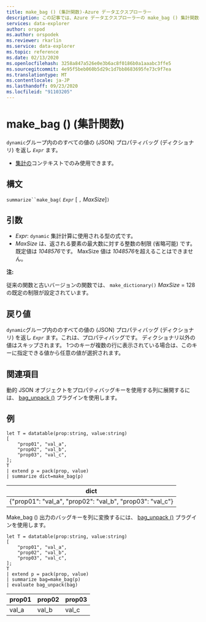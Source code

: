 ```yaml
---
title: make_bag () (集計関数)-Azure データエクスプローラー
description: この記事では、Azure データエクスプローラーの make_bag () 集計関数について説明します。
services: data-explorer
author: orspod
ms.author: orspodek
ms.reviewer: rkarlin
ms.service: data-explorer
ms.topic: reference
ms.date: 02/13/2020
ms.openlocfilehash: 3258a847a526e0e3b6ac8f0186b0a1aaabc3ffe5
ms.sourcegitcommit: 4e95f5beb060b5d29c1d7bb8683695fe73c9f7ea
ms.translationtype: MT
ms.contentlocale: ja-JP
ms.lasthandoff: 09/23/2020
ms.locfileid: "91103205"
---
```

# <a name="make_bag-aggregation-function"></a>make_bag () (集計関数)

`dynamic`グループ内ののすべての値の (JSON) プロパティバッグ (ディクショナリ) を返し *`Expr`* ます。

* [集計の](summarizeoperator.md)コンテキストでのみ使用できます。

## <a name="syntax"></a>構文

`summarize``make_bag(` *`Expr`* [ `,` *MaxSize*]`)`

## <a name="arguments"></a>引数

* *Expr*: `dynamic` 集計計算に使用される型の式です。
* *MaxSize* は、返される要素の最大数に対する整数の制限 (省略可能) です。 既定値は *1048576*です。 MaxSize 値は *1048576*を超えることはできません。

**注:**

従来の関数と古いバージョンの関数では、 `make_dictionary()` *MaxSize* = 128 の既定の制限が設定されています。

## <a name="returns"></a>戻り値

`dynamic`グループ内ののすべての値の (JSON) プロパティバッグ (ディクショナリ) を返し *`Expr`* ます。これは、プロパティバッグです。
ディクショナリ以外の値はスキップされます。
1つのキーが複数の行に表示されている場合は、このキーに指定できる値から任意の値が選択されます。

## <a name="see-also"></a>関連項目

動的 JSON オブジェクトをプロパティバッグキーを使用する列に展開するには、 [bag_unpack ()](bag-unpackplugin.md) プラグインを使用します。 

## <a name="examples"></a>例

```kusto
let T = datatable(prop:string, value:string)
[
    "prop01", "val_a",
    "prop02", "val_b",
    "prop03", "val_c",
];
T
| extend p = pack(prop, value)
| summarize dict=make_bag(p)

```

|dict|
|----|
|{"prop01": "val_a", "prop02": "val_b", "prop03": "val_c"} |

Make_bag () 出力のバッグキーを列に変換するには、 [bag_unpack ()](bag-unpackplugin.md) プラグインを使用します。 

```kusto
let T = datatable(prop:string, value:string)
[
    "prop01", "val_a",
    "prop02", "val_b",
    "prop03", "val_c",
];
T
| extend p = pack(prop, value)
| summarize bag=make_bag(p)
| evaluate bag_unpack(bag) 

```

|prop01|prop02|prop03|
|---|---|---|
|val_a|val_b|val_c|
